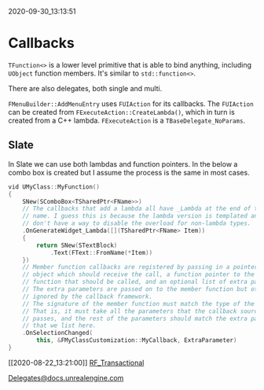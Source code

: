 2020-09-30_13:13:51

# Callbacks

`TFunction<>` is a lower level primitive that is able to bind anything, including `UObject` function members.
It's similar to `std::function<>`.

There are also delegates, both single and multi.

`FMenuBuilder::AddMenuEntry` uses `FUIAction` for its callbacks.
The `FUIAction` can be created from `FExecuteAction::CreateLambda()`, which in turn is created from a C++ lambda.
`FExecuteAction` is a `TBaseDelegate_NoParams`.

## Slate

In Slate we can use both lambdas and function pointers.
In the below a combo box is created but I assume the process is the same in most cases.
```c++
vid UMyClass::MyFunction()
{
    SNew(SComboBox<TSharedPtr<FName>>)
    // The callbacks that add a lambda all have _Lambda at the end of their
    // name. I guess this is because the lambda version is templated and they
    // don't have a way to disable the overload for non-lambda types.
    .OnGenerateWidget_Lambda([](TSharedPtr<FName> Item))
    {
        return SNew(STextBlock)
            .Text(FText::FromName(*Item))
    })
    // Member function callbacks are registered by passing in a pointer to the
    // object which should receive the call, a function pointer to the member
    // function that should be called, and an optional list of extra parameters.
    // The extra parameters are passed on to the member function but otherwise
    // ignored by the callback framework.
    // The signature of the member function must match the type of the callback.
    // That is, it must take all the parameters that the callback source always
    // passes, and the rest of the parameters should match the extra parameters
    // that we list here.
    .OnSelectionChanged(
        this, &FMyClassCustomization::MyCallback, ExtraParameter)
}
```

[[2020-08-22_13:21:00]] [RF_Transactional](./RF_Transactional.md)  

[Delegates@docs.unrealengine.com](https://docs.unrealengine.com/en-US/Programming/UnrealArchitecture/Delegates/index.html)
